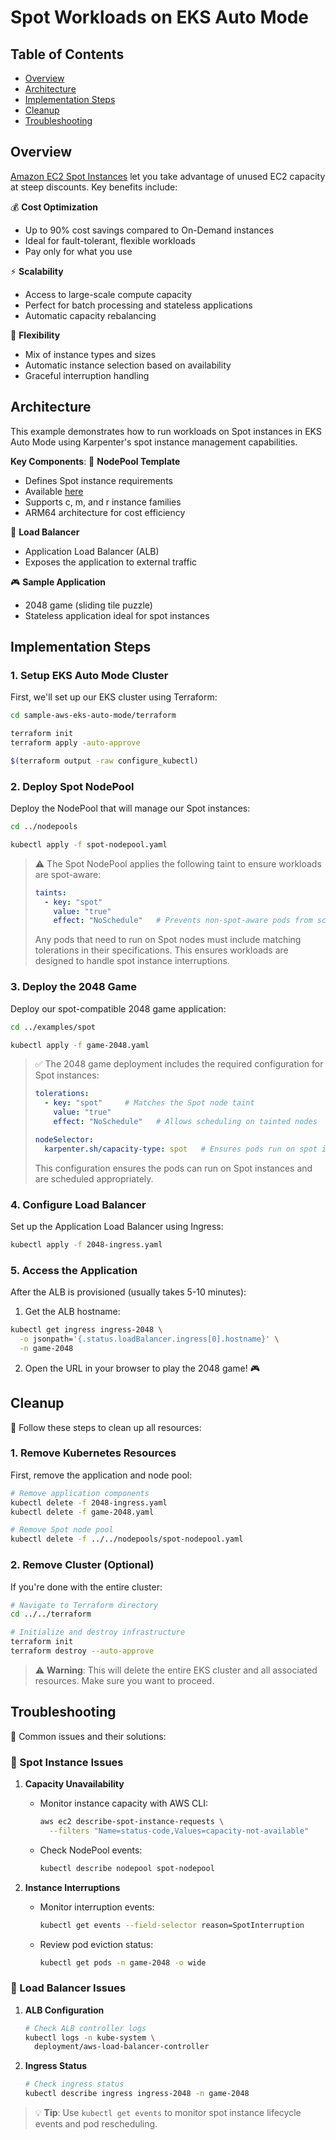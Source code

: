 # Spot Workloads on EKS Auto Mode

## Table of Contents
- [Overview](#overview)
- [Architecture](#architecture)
- [Implementation Steps](#implementation-steps)
- [Cleanup](#cleanup)
- [Troubleshooting](#troubleshooting)

## Overview
[Amazon EC2 Spot Instances](https://aws.amazon.com/ec2/spot/) let you take advantage of unused EC2 capacity at steep discounts. Key benefits include:

💰 **Cost Optimization**
- Up to 90% cost savings compared to On-Demand instances
- Ideal for fault-tolerant, flexible workloads
- Pay only for what you use

⚡ **Scalability**
- Access to large-scale compute capacity
- Perfect for batch processing and stateless applications
- Automatic capacity rebalancing

🔄 **Flexibility**
- Mix of instance types and sizes
- Automatic instance selection based on availability
- Graceful interruption handling

## Architecture
This example demonstrates how to run workloads on Spot instances in EKS Auto Mode using Karpenter's spot instance management capabilities.

**Key Components**:
📄 **NodePool Template**
- Defines Spot instance requirements
- Available [here](../../nodepool-templates/spot-nodepool.yaml.tpl)
- Supports c, m, and r instance families
- ARM64 architecture for cost efficiency

🔄 **Load Balancer**
- Application Load Balancer (ALB)
- Exposes the application to external traffic

🎮 **Sample Application**
- 2048 game (sliding tile puzzle)
- Stateless application ideal for spot instances

## Implementation Steps

### 1. Setup EKS Auto Mode Cluster
First, we'll set up our EKS cluster using Terraform:

```bash
cd sample-aws-eks-auto-mode/terraform

terraform init
terraform apply -auto-approve

$(terraform output -raw configure_kubectl)
```

### 2. Deploy Spot NodePool
Deploy the NodePool that will manage our Spot instances:

```bash
cd ../nodepools

kubectl apply -f spot-nodepool.yaml
```

> ⚠️ The Spot NodePool applies the following taint to ensure workloads are spot-aware:
>
> ```yaml
> taints:
>   - key: "spot"
>     value: "true"
>     effect: "NoSchedule"   # Prevents non-spot-aware pods from scheduling
> ```
>
> Any pods that need to run on Spot nodes must include matching tolerations in their specifications. This ensures workloads are designed to handle spot instance interruptions.

### 3. Deploy the 2048 Game
Deploy our spot-compatible 2048 game application:

```bash
cd ../examples/spot

kubectl apply -f game-2048.yaml
```

> ✅ The 2048 game deployment includes the required configuration for Spot instances:
>
> ```yaml
> tolerations:
>   - key: "spot"     # Matches the Spot node taint
>     value: "true"
>     effect: "NoSchedule"   # Allows scheduling on tainted nodes
>
> nodeSelector:
>   karpenter.sh/capacity-type: spot   # Ensures pods run on spot instances
> ```
>
> This configuration ensures the pods can run on Spot instances and are scheduled appropriately.

### 4. Configure Load Balancer
Set up the Application Load Balancer using Ingress:

```bash
kubectl apply -f 2048-ingress.yaml
```

### 5. Access the Application
After the ALB is provisioned (usually takes 5-10 minutes):

1. Get the ALB hostname:
```bash
kubectl get ingress ingress-2048 \
  -o jsonpath='{.status.loadBalancer.ingress[0].hostname}' \
  -n game-2048
```

2. Open the URL in your browser to play the 2048 game! 🎮

## Cleanup

🧹 Follow these steps to clean up all resources:

### 1. Remove Kubernetes Resources
First, remove the application and node pool:

```bash
# Remove application components
kubectl delete -f 2048-ingress.yaml
kubectl delete -f game-2048.yaml

# Remove Spot node pool
kubectl delete -f ../../nodepools/spot-nodepool.yaml
```

### 2. Remove Cluster (Optional)
If you're done with the entire cluster:

```bash
# Navigate to Terraform directory
cd ../../terraform

# Initialize and destroy infrastructure
terraform init
terraform destroy --auto-approve
```

> ⚠️ **Warning**: This will delete the entire EKS cluster and all associated resources. Make sure you want to proceed.

## Troubleshooting

🔧 Common issues and their solutions:

### 🎯 Spot Instance Issues
1. **Capacity Unavailability**
   - Monitor instance capacity with AWS CLI:
     ```bash
     aws ec2 describe-spot-instance-requests \
       --filters "Name=status-code,Values=capacity-not-available"
     ```
   - Check NodePool events:
     ```bash
     kubectl describe nodepool spot-nodepool
     ```

2. **Instance Interruptions**
   - Monitor interruption events:
     ```bash
     kubectl get events --field-selector reason=SpotInterruption
     ```
   - Review pod eviction status:
     ```bash
     kubectl get pods -n game-2048 -o wide
     ```

### 🔄 Load Balancer Issues
1. **ALB Configuration**
   ```bash
   # Check ALB controller logs
   kubectl logs -n kube-system \
     deployment/aws-load-balancer-controller
   ```

2. **Ingress Status**
   ```bash
   # Check ingress status
   kubectl describe ingress ingress-2048 -n game-2048
   ```

> 💡 **Tip**: Use `kubectl get events` to monitor spot instance lifecycle events and pod rescheduling.
